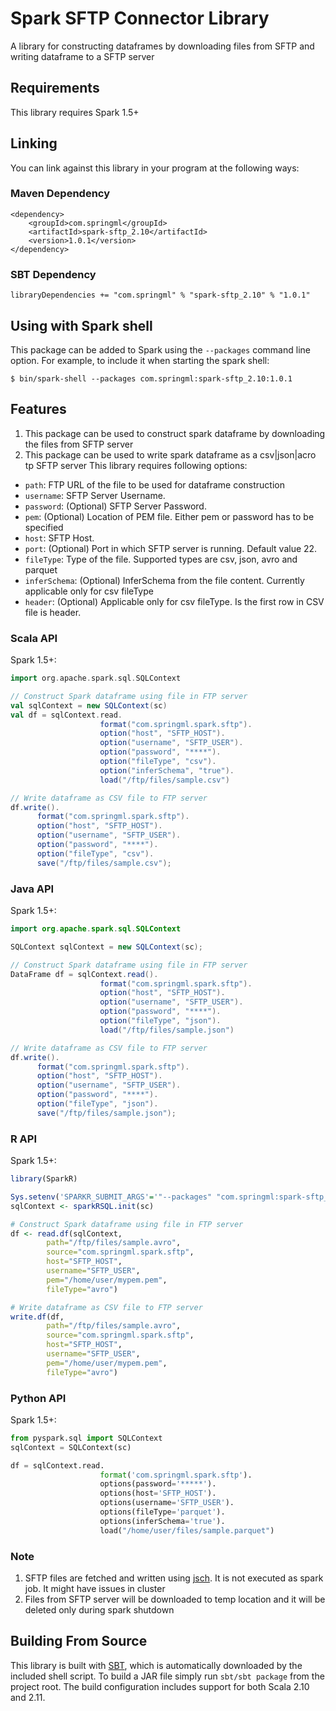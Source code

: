 # Spark SFTP Connector Library

A library for constructing dataframes by downloading files from SFTP and writing dataframe to a SFTP server

## Requirements

This library requires Spark 1.5+

## Linking
You can link against this library in your program at the following ways:

### Maven Dependency
```
<dependency>
	<groupId>com.springml</groupId>
	<artifactId>spark-sftp_2.10</artifactId>
	<version>1.0.1</version>
</dependency>

```

### SBT Dependency
```
libraryDependencies += "com.springml" % "spark-sftp_2.10" % "1.0.1"
```


## Using with Spark shell
This package can be added to Spark using the `--packages` command line option.  For example, to include it when starting the spark shell:

```
$ bin/spark-shell --packages com.springml:spark-sftp_2.10:1.0.1
```

## Features
1. This package can be used to construct spark dataframe by downloading the files from SFTP server
2. This package can be used to write spark dataframe as a csv|json|acro tp SFTP server
This library requires following options:
* `path`: FTP URL of the file to be used for dataframe construction
* `username`: SFTP Server Username. 
* `password`: (Optional) SFTP Server Password. 
* `pem`: (Optional) Location of PEM file. Either pem or password has to be specified
* `host`: SFTP Host.
* `port`: (Optional) Port in which SFTP server is running. Default value 22.
* `fileType`: Type of the file. Supported types are csv, json, avro and parquet
* `inferSchema`: (Optional) InferSchema from the file content. Currently applicable only for csv fileType
* `header`: (Optional) Applicable only for csv fileType. Is the first row in CSV file is header. 


### Scala API
Spark 1.5+:
```scala
import org.apache.spark.sql.SQLContext

// Construct Spark dataframe using file in FTP server
val sqlContext = new SQLContext(sc)
val df = sqlContext.read.
				    format("com.springml.spark.sftp").
				    option("host", "SFTP_HOST").
				    option("username", "SFTP_USER").
				    option("password", "****").
				    option("fileType", "csv").
				    option("inferSchema", "true").
				    load("/ftp/files/sample.csv")

// Write dataframe as CSV file to FTP server
df.write().
      format("com.springml.spark.sftp").
      option("host", "SFTP_HOST").
      option("username", "SFTP_USER").
      option("password", "****").
      option("fileType", "csv").
      save("/ftp/files/sample.csv");

```


### Java API
Spark 1.5+:
```java
import org.apache.spark.sql.SQLContext

SQLContext sqlContext = new SQLContext(sc);

// Construct Spark dataframe using file in FTP server
DataFrame df = sqlContext.read().
					format("com.springml.spark.sftp").
				    option("host", "SFTP_HOST").
				    option("username", "SFTP_USER").
				    option("password", "****").
				    option("fileType", "json").
				    load("/ftp/files/sample.json")

// Write dataframe as CSV file to FTP server
df.write().
      format("com.springml.spark.sftp").
      option("host", "SFTP_HOST").
      option("username", "SFTP_USER").
      option("password", "****").
      option("fileType", "json").
      save("/ftp/files/sample.json");
```

### R API
Spark 1.5+:
```r
library(SparkR)

Sys.setenv('SPARKR_SUBMIT_ARGS'='"--packages" "com.springml:spark-sftp_2.10:1.0.1" "sparkr-shell"')
sqlContext <- sparkRSQL.init(sc)

# Construct Spark dataframe using file in FTP server
df <- read.df(sqlContext,
		path="/ftp/files/sample.avro",
		source="com.springml.spark.sftp",
		host="SFTP_HOST",
		username="SFTP_USER",
		pem="/home/user/mypem.pem",
		fileType="avro")

# Write dataframe as CSV file to FTP server
write.df(df,
        path="/ftp/files/sample.avro",
        source="com.springml.spark.sftp",
        host="SFTP_HOST",
        username="SFTP_USER",
        pem="/home/user/mypem.pem",
        fileType="avro")
```

### Python API
Spark 1.5+:
```python
from pyspark.sql import SQLContext
sqlContext = SQLContext(sc)

df = sqlContext.read.
					format('com.springml.spark.sftp').
					options(password='*****').
					options(host='SFTP_HOST').
					options(username='SFTP_USER').
					options(fileType='parquet').
					options(inferSchema='true').
					load("/home/user/files/sample.parquet")

```

### Note
1. SFTP files are fetched and written using [jsch](http://www.jcraft.com/jsch/). It is not executed as spark job. It might have issues in cluster
2. Files from SFTP server will be downloaded to temp location and it will be deleted only during spark shutdown


## Building From Source
This library is built with [SBT](http://www.scala-sbt.org/0.13/docs/Command-Line-Reference.html), which is automatically downloaded by the included shell script. To build a JAR file simply run `sbt/sbt package` from the project root. The build configuration includes support for both Scala 2.10 and 2.11.
